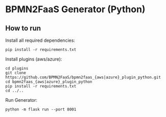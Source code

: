 # BPMN2FaaS Generator (Python)

## How to run

Install all required dependencies:

```
pip install -r requirements.txt
```
Install plugins (aws/azure):

```
cd plugins
git clone https://github.com/BPMN2FaaS/bpmn2faas_{aws|azure}_plugin_python.git
cd bpmn2faas_{aws|azure}_plugin_python
pip install -r requirements.txt
cd ../..
```
Run Generator:

```
python -m flask run --port 8001
```
